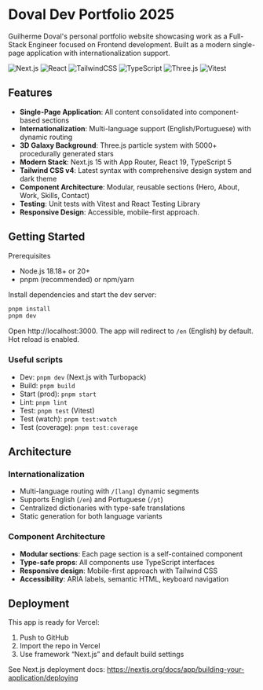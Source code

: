 # Doval Dev Portfolio 2025

Guilherme Doval's personal portfolio website showcasing work as a Full-Stack Engineer focused on Frontend development. Built as a modern single-page application with internationalization support.

![Next.js](https://img.shields.io/badge/Next.js-15.4-black?logo=nextdotjs) ![React](https://img.shields.io/badge/React-19.1-087ea4?logo=react&logoColor=white) ![TailwindCSS](https://img.shields.io/badge/TailwindCSS-4-38b2ac?logo=tailwindcss&logoColor=white) ![TypeScript](https://img.shields.io/badge/TypeScript-5-3178c6?logo=typescript&logoColor=white) ![Three.js](https://img.shields.io/badge/Three.js-0.179-000000?logo=threedotjs&logoColor=white) ![Vitest](https://img.shields.io/badge/Vitest-3.2-6E9F18?logo=vitest&logoColor=white)

## Features

- **Single-Page Application**: All content consolidated into component-based sections
- **Internationalization**: Multi-language support (English/Portuguese) with dynamic routing
- **3D Galaxy Background**: Three.js particle system with 5000+ procedurally generated stars
- **Modern Stack**: Next.js 15 with App Router, React 19, TypeScript 5
- **Tailwind CSS v4**: Latest syntax with comprehensive design system and dark theme
- **Component Architecture**: Modular, reusable sections (Hero, About, Work, Skills, Contact)
- **Testing**: Unit tests with Vitest and React Testing Library
- **Responsive Design**: Accessible, mobile-first approach.

## Getting Started

Prerequisites

- Node.js 18.18+ or 20+
- pnpm (recommended) or npm/yarn

Install dependencies and start the dev server:

```bash
pnpm install
pnpm dev
```

Open http://localhost:3000. The app will redirect to `/en` (English) by default. Hot reload is enabled.

### Useful scripts

- Dev: `pnpm dev` (Next.js with Turbopack)
- Build: `pnpm build`
- Start (prod): `pnpm start`
- Lint: `pnpm lint`
- Test: `pnpm test` (Vitest)
- Test (watch): `pnpm test:watch`
- Test (coverage): `pnpm test:coverage`

## Architecture

### Internationalization

- Multi-language routing with `/[lang]` dynamic segments
- Supports English (`/en`) and Portuguese (`/pt`)
- Centralized dictionaries with type-safe translations
- Static generation for both language variants

### Component Architecture

- **Modular sections**: Each page section is a self-contained component
- **Type-safe props**: All components use TypeScript interfaces
- **Responsive design**: Mobile-first approach with Tailwind CSS
- **Accessibility**: ARIA labels, semantic HTML, keyboard navigation

## Deployment

This app is ready for Vercel:

1. Push to GitHub
2. Import the repo in Vercel
3. Use framework “Next.js” and default build settings

See Next.js deployment docs: https://nextjs.org/docs/app/building-your-application/deploying
